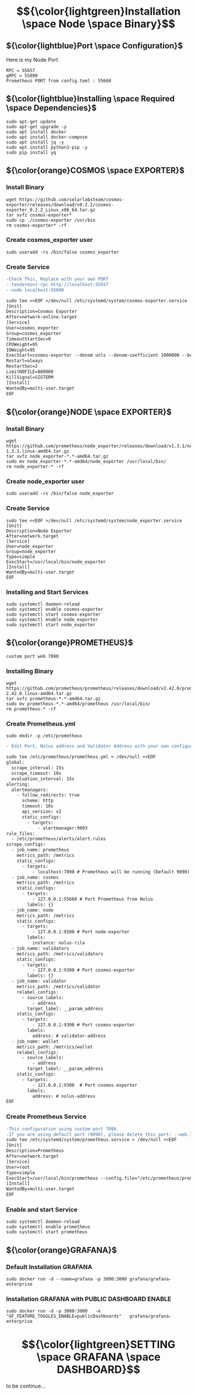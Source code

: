 # $${\color{lightgreen}Installation \space Node \space Binary}$$
## ${\color{lightblue}Port \space Configuration}$
Here is my Node Port
```
RPC = 55657
gRPC = 55090
Prometheus PORT from config.toml : 55660 
```
## ${\color{lightblue}Installing \space Required \space Dependencies}$
```
sudo apt-get update
sudo apt-get upgrade -y
sudo apt install docker
sudo apt install docker-compose
sudo apt install jq -y
sudo apt install python3-pip -y
sudo pip install yq
```

## ${\color{orange}COSMOS \space EXPORTER}$	
### Install Binary
```
wget https://github.com/solarlabsteam/cosmos-exporter/releases/download/v0.2.2/cosmos-exporter_0.2.2_Linux_x86_64.tar.gz
tar xvfz cosmos-exporter*
sudo cp ./cosmos-exporter /usr/bin
rm cosmos-exporter* -rf
```
### Create cosmos_exporter user
```
sudo useradd -rs /bin/false cosmos_exporter
```
### Create Service
```diff
-Check This, Replace with your own PORT
--tendermint-rpc http://localhost:55657 
--node localhost:55090

sudo tee <<EOF >/dev/null /etc/systemd/system/cosmos-exporter.service
[Unit]
Description=Cosmos Exporter
After=network-online.target
[Service]
User=cosmos_exporter
Group=cosmos_exporter
TimeoutStartSec=0
CPUWeight=95
IOWeight=95
ExecStart=cosmos-exporter --denom unls --denom-coefficient 1000000 --bech-prefix nolus --tendermint-rpc http://localhost:55657 --node localhost:55090
Restart=always
RestartSec=2
LimitNOFILE=800000
KillSignal=SIGTERM
[Install]
WantedBy=multi-user.target
EOF
```
## ${\color{orange}NODE \space EXPORTER}$
### Install Binary
```
wget https://github.com/prometheus/node_exporter/releases/download/v1.3.1/node_exporter-1.3.1.linux-amd64.tar.gz
tar xvfz node_exporter-*.*-amd64.tar.gz
sudo mv node_exporter-*.*-amd64/node_exporter /usr/local/bin/
rm node_exporter-* -rf
```
### Create node_exporter user
```
sudo useradd -rs /bin/false node_exporter
```
### Create Service
```
sudo tee <<EOF >/dev/null /etc/systemd/system/node_exporter.service
[Unit]
Description=Node Exporter
After=network.target
[Service]
User=node_exporter
Group=node_exporter
Type=simple
ExecStart=/usr/local/bin/node_exporter
[Install]
WantedBy=multi-user.target
EOF
```
### Installing and Start Services
```
sudo systemctl daemon-reload
sudo systemctl enable cosmos-exporter
sudo systemctl start cosmos-exporter
sudo systemctl enable node_exporter
sudo systemctl start node_exporter
```

## ${\color{orange}PROMETHEUS}$
```
custom port web 7090
```
### Installing Binary
```
wget https://github.com/prometheus/prometheus/releases/download/v2.42.0/prometheus-2.42.0.linux-amd64.tar.gz
tar xvfz prometheus-*.*-amd64.tar.gz
sudo mv prometheus-*.*-amd64/prometheus /usr/local/bin/
rm prometheus-* -rf
```
### Create Prometheus.yml
```
sudo mkdir -p /etc/prometheus
```
```diff
- Edit Port, Nolus address and Validator Address with your own configurations.

sudo tee /etc/prometheus/prometheus.yml > /dev/null <<EOF
global:
  scrape_interval: 15s
  scrape_timeout: 10s
  evaluation_interval: 15s
alerting:
  alertmanagers:
    - follow_redirects: true
      scheme: http
      timeout: 10s
      api_version: v2
      static_configs:
        - targets:
            - alertmanager:9093
rule_files:
  - /etc/prometheus/alerts/alert.rules
scrape_configs:
  - job_name: prometheus
    metrics_path: /metrics
    static_configs:
      - targets:
          - localhost:7090 # Prometheus will be running (Default 9090)
  - job_name: cosmos
    metrics_path: /metrics
    static_configs:
      - targets:
          - 127.0.0.1:55660 # Port Prometheus from Nolus
        labels: {}
  - job_name: node
    metrics_path: /metrics
    static_configs:
      - targets:
          - 127.0.0.1:9100 # Port node-exporter
        labels:
          instance: nolus-rila
  - job_name: validators
    metrics_path: /metrics/validators
    static_configs:
      - targets:
          - 127.0.0.1:9300 # Port cosmos-exporter
        labels: {}
  - job_name: validator
    metrics_path: /metrics/validator
    relabel_configs:
      - source_labels:
          - address
        target_label: __param_address
    static_configs:
      - targets:
          - 127.0.0.1:9300 # Port cosmos-exporter
        labels:
          address: # validator-address
  - job_name: wallet
    metrics_path: /metrics/wallet
    relabel_configs:
      - source_labels:
          - address
        target_label: __param_address
    static_configs:
      - targets:
          - 127.0.0.1:9300  # Port cosmos-exporter
        labels:
          address: # nolus-address
EOF
```
### Create Prometheus Service

```diff
-This configuration using custom port 7090.
-If you are using default port (9090), please delete this part: --web.listen-address="0.0.0.0:7090"
sudo tee /etc/systemd/system/prometheus.service > /dev/null <<EOF
[Unit]
Description=Prometheus
After=network.target
[Service]
User=root
Type=simple
ExecStart=/usr/local/bin/prometheus --config.file="/etc/prometheus/prometheus.yml" --web.listen-address="0.0.0.0:7090"
[Install]
WantedBy=multi-user.target
EOF
```
### Enable and start Service
```
sudo systemctl daemon-reload
sudo systemctl enable prometheus
sudo systemctl start prometheus
```
## ${\color{orange}GRAFANA}$
### Default Installation GRAFANA
```
sudo docker run -d --name=grafana -p 3000:3000 grafana/grafana-enterprise
```
### Installation GRAFANA with PUBLIC DASHBOARD ENABLE
```
sudo docker run -d -p 3000:3000   -e "GF_FEATURE_TOGGLES_ENABLE=publicDashboards"   grafana/grafana-enterprise
```
# $${\color{lightgreen}SETTING \space GRAFANA \space DASHBOARD}$$
to be continue...
